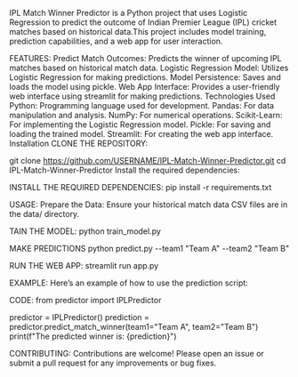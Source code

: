 IPL Match Winner Predictor is a Python project that uses Logistic Regression to predict the outcome of Indian Premier League (IPL) cricket matches based on historical data.This project includes model
training, prediction capabilities, and a web app for user interaction.

FEATURES:
Predict Match Outcomes: Predicts the winner of upcoming IPL matches based on historical match data.
Logistic Regression Model: Utilizes Logistic Regression for making predictions.
Model Persistence: Saves and loads the model using pickle.
Web App Interface: Provides a user-friendly web interface using streamlit for making predictions.
Technologies Used
Python: Programming language used for development.
Pandas: For data manipulation and analysis.
NumPy: For numerical operations.
Scikit-Learn: For implementing the Logistic Regression model.
Pickle: For saving and loading the trained model.
Streamlit: For creating the web app interface.
Installation
CLONE THE REPOSITORY:

git clone https://github.com/USERNAME/IPL-Match-Winner-Predictor.git
cd IPL-Match-Winner-Predictor
Install the required dependencies:

INSTALL THE REQUIRED DEPENDENCIES:
pip install -r requirements.txt

USAGE:
Prepare the Data: Ensure your historical match data CSV files are in the data/ directory.

TAIN THE MODEL:
python train_model.py


MAKE PREDICTIONS
python predict.py --team1 "Team A" --team2 "Team B"


RUN THE WEB APP:
streamlit run app.py

EXAMPLE:
Here’s an example of how to use the prediction script:

CODE:
from predictor import IPLPredictor

predictor = IPLPredictor()
prediction = predictor.predict_match_winner(team1="Team A", team2="Team B")
print(f"The predicted winner is: {prediction}")

CONTRIBUTING:
Contributions are welcome! Please open an issue or submit a pull request for any improvements or bug fixes.
